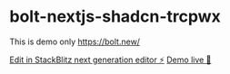 # bolt-nextjs-shadcn-trcpwx

This is demo only https://bolt.new/

[Edit in StackBlitz next generation editor ⚡️](https://stackblitz.com/~/github.com/ekaone/bolt-nextjs-shadcn-trcpwx)
[Demo live 📡](https://splendid-churros-0a5898.netlify.app/)
